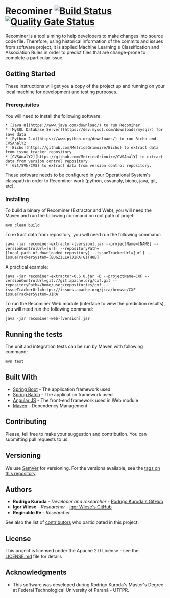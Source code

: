 # Recominer [![Build Status](https://travis-ci.org/rodrigokuroda/recominer.svg?branch=master)](https://travis-ci.org/rodrigokuroda/recominer) [![Quality Gate Status](https://sonarcloud.io/api/project_badges/measure?project=rodrigokuroda_recominer&metric=alert_status)](https://sonarcloud.io/dashboard?id=rodrigokuroda_recominer)

Recominer is a tool aiming to help developers to make changes into source code file. Therefore, using historical information of the commits and issues from software project, it is applied Machine Learning's Classification and Association Rules in order to predict files that are change-prone to complete a particular issue.

## Getting Started

These instructions will get you a copy of the project up and running on your local machine for development and testing purposes.

### Prerequisites

You will need to install the following software:

```
* [Java 8](https://www.java.com/download/) to run Recominer
* [MySQL Database Server](https://dev.mysql.com/downloads/mysql/) for save data
* [Python 2.x](https://www.python.org/downloads/) to run Bicho and CVSAnalY2
* [Bicho](https://github.com/MetricsGrimoire/Bicho) to extract data from issue tracker repository
* [CVSAnalY2](https://github.com/MetricsGrimoire/CVSAnalY) to extract data from version control repository
* [Git/SVN/CVS] to extract data from version control repository.
```

These software needs to be configured in your Operational System's classpath in order to Recominer work (python, csvanaly, bicho, java, git, etc).

### Installing

To build a binary of Recominer (Extractor and Web), you will need the Maven and run the following command on root path of projet:
```
mvn clean build
```

To extract data from repository, you will need run the following command:
```
java -jar recominer-extractor-[version].jar --projectName=[NAME] --versionControlUrl=[url] --repositoryPath=[local_path_of_downloaded_repostiory] --issueTrackerUrl=[url] --issueTrackerSystem=[BUGZILLA|JIRA|GITHUB]
```

A practical example:
```
java -jar recominer-extractor-0.6.0.jar -D --projectName=CXF --versionControlUrl=git://git.apache.org/cxf.git --repositoryPath=/home/user/repositories/cxf --issueTrackerUrl=https://issues.apache.org/jira/browse/CXF --issueTrackerSystem=JIRA
``` 

To run the Recominer Web module (interface to view the prediction results), you will need run the following command:
```
java -jar recominer-web-[version].jar
```

## Running the tests

The unit and integration tests can be run by Maven with following command:
```
mvn test
```

## Built With

* [Spring Boot](https://projects.spring.io/spring-boot/) - The application framework used
* [Spring Batch](https://projects.spring.io/spring-batch/) - The application framework used
* [Angular JS](https://angularjs.org/) - The front-end framework used in Web module
* [Maven](https://maven.apache.org/) - Dependency Management

## Contributing

Please, fell free to make your suggestion and contribution. You can submitting pull requests to us.

## Versioning

We use [SemVer](http://semver.org/) for versioning. For the versions available, see the [tags on this repository](https://github.com/rodrigokuroda/recominer/tags). 

## Authors

* **Rodrigo Kuroda** - *Developer and researcher* - [Rodrigo Kuroda's GitHub](https://github.com/rodrigokuroda)
* **Igor Wiese** - *Researcher* - [Igor Wiese's GitHub](https://github.com/igorwiese)
* **Reginaldo Ré** - *Researcher*

See also the list of [contributors](https://github.com/rodrigokuroda/recominer/contributors) who participated in this project.

## License

This project is licensed under the Apache 2.0 License - see the [LICENSE.md](LICENSE.md) file for details

## Acknowledgments

* This software was developed during Rodrigo Kuroda's Master's Degree at Federal Technological University of Paraná - UTFPR.
